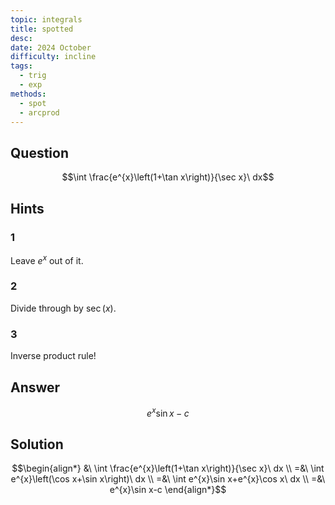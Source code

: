 ```yaml
---
topic: integrals
title: spotted
desc: 
date: 2024 October
difficulty: incline
tags:
  - trig
  - exp
methods:
  - spot
  - arcprod
---
```



## Question
```math
\int \frac{e^{x}\left(1+\tan x\right)}{\sec x}\ dx
```


## Hints

### 1
Leave $e^x$ out of it.

### 2
Divide through by $\sec(x)$.

### 3
Inverse product rule!


## Answer
```math
e^{x}\sin x-c
```


## Solution

```math
\begin{align*}
  &\ \int \frac{e^{x}\left(1+\tan x\right)}{\sec x}\ dx
  \\ =&\ \int e^{x}\left(\cos x+\sin x\right)\ dx
  \\ =&\ \int e^{x}\sin x+e^{x}\cos x\ dx
  \\ =&\ e^{x}\sin x-c
\end{align*}
```
